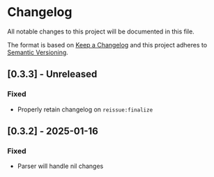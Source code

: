 # Changelog

All notable changes to this project will be documented in this file.

The format is based on [Keep a Changelog](http://keepachangelog.com/)
and this project adheres to [Semantic Versioning](http://semver.org/).

## [0.3.3] - Unreleased

### Fixed

- Properly retain changelog on `reissue:finalize`

## [0.3.2] - 2025-01-16

### Fixed

- Parser will handle nil changes
